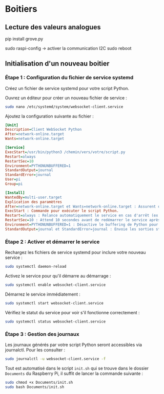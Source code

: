 # Boitiers
## Lecture des valeurs analogues
pip install grove.py

sudo raspi-config
  → activer la communication I2C
sudo reboot

## Initialisation d'un nouveau boitier

### Étape 1 : Configuration du fichier de service systemd
Créez un fichier de service systemd pour votre script Python.

Ouvrez un éditeur pour créer un nouveau fichier de service :

```bash
sudo nano /etc/systemd/system/websocket-client.service
```
Ajoutez la configuration suivante au fichier :

```ini
[Unit]
Description=Client WebSocket Python
After=network-online.target
Wants=network-online.target

[Service]
ExecStart=/usr/bin/python3 /chemin/vers/votre/script.py
Restart=always
RestartSec=10
Environment=PYTHONUNBUFFERED=1
StandardOutput=journal
StandardError=journal
User=pi
Group=pi

[Install]
WantedBy=multi-user.target
Explication des paramètres
After=network-online.target et Wants=network-online.target : Assurent que le service démarre uniquement une fois que le réseau (Wi-Fi inclus) est opérationnel.
ExecStart : Commande pour exécuter le script Python.
Restart=always : Relance automatiquement le service en cas d'arrêt (ex. : si le serveur WebSocket est indisponible).
RestartSec=10 : Attend 10 secondes avant de redémarrer le service après un échec.
Environment=PYTHONUNBUFFERED=1 : Désactive le buffering de Python pour que les journaux soient immédiatement visibles.
StandardOutput=journal et StandardError=journal : Envoie les sorties standard et d'erreur dans les journaux de systemd.
```

### Étape 2 : Activer et démarrer le service
Rechargez les fichiers de service systemd pour inclure votre nouveau service :

```bash
sudo systemctl daemon-reload
```

Activez le service pour qu'il démarre au démarrage :

```bash
sudo systemctl enable websocket-client.service
```

Démarrez le service immédiatement :

```bash
sudo systemctl start websocket-client.service
```

Vérifiez le statut du service pour voir s'il fonctionne correctement :

```bash
sudo systemctl status websocket-client.service
```

### Étape 3 : Gestion des journaux
Les journaux générés par votre script Python seront accessibles via journalctl. Pour les consulter :

```bash
sudo journalctl -u websocket-client.service -f
```

Tout est automatisé dans le script `init.sh` qui se trouve dans le dossier `Documents` du Raspberry Pi, il suffit de lancer la commande suivante :

```bash
sudo chmod +x Documents/init.sh
sudo bash Documents/init.sh
```